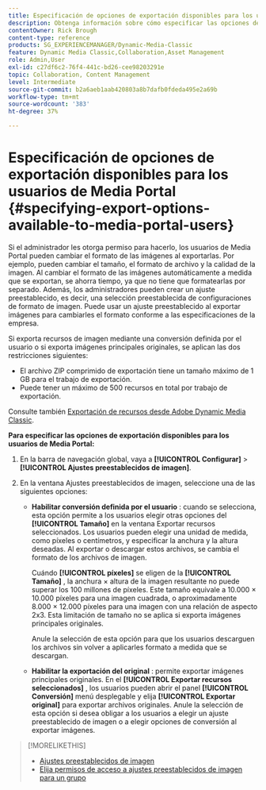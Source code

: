 ```yaml
---
title: Especificación de opciones de exportación disponibles para los usuarios de Media Portal
description: Obtenga información sobre cómo especificar las opciones de exportación disponibles para los usuarios de Media Portal en Adobe Dynamic Media Classic.
contentOwner: Rick Brough
content-type: reference
products: SG_EXPERIENCEMANAGER/Dynamic-Media-Classic
feature: Dynamic Media Classic,Collaboration,Asset Management
role: Admin,User
exl-id: c27df6c2-76f4-441c-bd26-cee98203291e
topic: Collaboration, Content Management
level: Intermediate
source-git-commit: b2a6aeb1aab420803a8b7dafb0fdeda495e2a69b
workflow-type: tm+mt
source-wordcount: '383'
ht-degree: 37%

---
```


# Especificación de opciones de exportación disponibles para los usuarios de Media Portal {#specifying-export-options-available-to-media-portal-users}

Si el administrador les otorga permiso para hacerlo, los usuarios de Media Portal pueden cambiar el formato de las imágenes al exportarlas. Por ejemplo, pueden cambiar el tamaño, el formato de archivo y la calidad de la imagen. Al cambiar el formato de las imágenes automáticamente a medida que se exportan, se ahorra tiempo, ya que no tiene que formatearlas por separado. Además, los administradores pueden crear un ajuste preestablecido, es decir, una selección preestablecida de configuraciones de formato de imagen. Puede usar un ajuste preestablecido al exportar imágenes para cambiarles el formato conforme a las especificaciones de la empresa.

Si exporta recursos de imagen mediante una conversión definida por el usuario o si exporta imágenes principales originales, se aplican las dos restricciones siguientes:

* El archivo ZIP comprimido de exportación tiene un tamaño máximo de 1 GB para el trabajo de exportación.
* Puede tener un máximo de 500 recursos en total por trabajo de exportación.

Consulte también [Exportación de recursos desde Adobe Dynamic Media Classic](exporting-assets-from-dmc.md#exporting-assets-from_dmc).

**Para especificar las opciones de exportación disponibles para los usuarios de Media Portal:**

1. En la barra de navegación global, vaya a **[!UICONTROL Configurar]** > **[!UICONTROL Ajustes preestablecidos de imagen]**.
1. En la ventana Ajustes preestablecidos de imagen, seleccione una de las siguientes opciones:

   * **Habilitar conversión definida por el usuario** : cuando se selecciona, esta opción permite a los usuarios elegir otras opciones del **[!UICONTROL Tamaño]** en la ventana Exportar recursos seleccionados. Los usuarios pueden elegir una unidad de medida, como píxeles o centímetros, y especificar la anchura y la altura deseadas. Al exportar o descargar estos archivos, se cambia el formato de los archivos de imagen.

     Cuándo **[!UICONTROL píxeles]** se eligen de la **[!UICONTROL Tamaño]** , la anchura × altura de la imagen resultante no puede superar los 100 millones de píxeles. Este tamaño equivale a 10.000 × 10.000 píxeles para una imagen cuadrada, o aproximadamente 8.000 × 12.000 píxeles para una imagen con una relación de aspecto 2x3. Esta limitación de tamaño no se aplica si exporta imágenes principales originales.

     Anule la selección de esta opción para que los usuarios descarguen los archivos sin volver a aplicarles formato a medida que se descargan.

   * **Habilitar la exportación del original** : permite exportar imágenes principales originales. En el **[!UICONTROL Exportar recursos seleccionados]** , los usuarios pueden abrir el panel **[!UICONTROL Conversión]** menú desplegable y elija **[!UICONTROL Exportar original]** para exportar archivos originales. Anule la selección de esta opción si desea obligar a los usuarios a elegir un ajuste preestablecido de imagen o a elegir opciones de conversión al exportar imágenes.

>[!MORELIKETHIS]
>
>* [Ajustes preestablecidos de imagen](application-setup.md#image_presets)
>* [Elija permisos de acceso a ajustes preestablecidos de imagen para un grupo](creating-media-portal-groups.md#choosing_image_preset_access_permissions_for_a_group)
